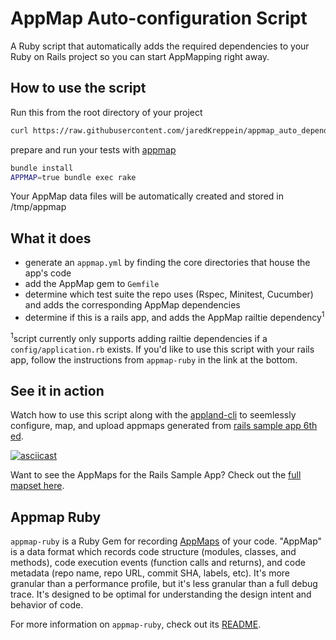 # AppMap Auto-configuration Script
A Ruby script that automatically adds the required dependencies to your Ruby on Rails project so you can start AppMapping right away.

## How to use the script
Run this from the root directory of your project
```sh
curl https://raw.githubusercontent.com/jaredKreppein/appmap_auto_dependencies/main/generate_dependencies.rb | ruby
```
prepare and run your tests with [appmap](https://github.com/applandinc/appmap-ruby)
```sh
bundle install
APPMAP=true bundle exec rake
```
Your AppMap data files will be automatically created and stored in /tmp/appmap

## What it does
- generate an `appmap.yml` by finding the core directories that house the app's code
- add the AppMap gem to `Gemfile`
- determine which test suite the repo uses (Rspec, Minitest, Cucumber) and adds the corresponding AppMap dependencies
- determine if this is a rails app, and adds the AppMap railtie dependency<sup>1</sup>

<sup>1</sup>script currently only supports adding railtie dependencies if a `config/application.rb` exists. If you'd like to use this script with your rails app, follow the instructions from `appmap-ruby` in the link at the bottom.

## See it in action
Watch how to use this script along with the [appland-cli](https://github.com/applandinc/appland-cli) to seemlessly configure, map, and upload appmaps generated from [rails sample app 6th ed](https://github.com/mhartl/sample_app_6th_ed).

[![asciicast](https://asciinema.org/a/ZWhesCFC7cvtILawK3OsIZbg2.svg)](https://asciinema.org/a/ZWhesCFC7cvtILawK3OsIZbg2)

Want to see the AppMaps for the Rails Sample App? Check out the [full mapset here](https://app.land/applications/219?mapset=1932).

## Appmap Ruby
`appmap-ruby` is a Ruby Gem for recording
[AppMaps](https://github.com/applandinc/appmap) of your code.
"AppMap" is a data format which records code structure (modules, classes, and methods), code execution events
(function calls and returns), and code metadata (repo name, repo URL, commit
SHA, labels, etc). It's more granular than a performance profile, but it's less
granular than a full debug trace. It's designed to be optimal for understanding the design intent and behavior of code.

For more information on `appmap-ruby`, check out its [README](https://github.com/applandinc/appmap-ruby).
